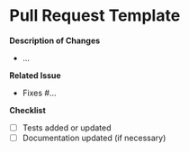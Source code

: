 # Pull Request Template

**Description of Changes**
- ...

**Related Issue**
- Fixes #...

**Checklist**
- [ ] Tests added or updated
- [ ] Documentation updated (if necessary)
